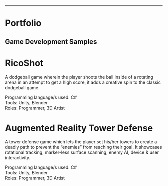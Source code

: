 ---
# Portfolio

## Game Development Samples

# RicoShot
A dodgeball game wherein the player shoots the ball inside of a rotating arena in an attempt to get a high score, it adds a creative spin to the classic dodgeball game. <br />

Programming language/s used: C# <br />
Tools: Unity, Blender <br />
Roles: Programmer, 3D Artist <br />


# Augmented Reality Tower Defense
A tower defense game which lets the player set his/her towers to create a deadly path to prevent the “enemies” from reaching their goal. It showcases rotational tracking, marker-less surface scanning, enemy AI, device & user interactivity.

Programming language/s used: C# <br />
Tools: Unity, Blender <br />
Roles: Programmer, 3D Artist <br />
